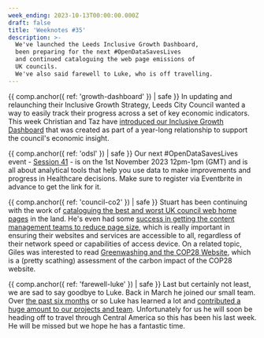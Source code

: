 ```yaml
---
week_ending: 2023-10-13T00:00:00.000Z
draft: false
title: 'Weeknotes #35'
description: >-
  We've launched the Leeds Inclusive Growth Dashboard,
  been preparing for the next #OpenDataSavesLives
  and continued cataloguing the web page emissions of
  UK councils.
  We've also said farewell to Luke, who is off travelling.
---
```


{{ comp.anchor({ ref: 'growth-dashboard' }) | safe }}
In updating and relaunching their Inclusive Growth Strategy, Leeds City Council wanted a way to easily track their progress across a set of key economic indicators. This week Christian and Taz have [introduced our Inclusive Growth Dashboard](https://open-innovations.org/blog/2023-10-10-introducing-our-inclusive-growth-dashboard) that was created as part of a year-long relationship to support the council's economic insight.

{{ comp.anchor({ ref: 'odsl' }) | safe }}
Our next #OpenDataSavesLives event - [Session 41](https://www.eventbrite.co.uk/e/open-data-saves-lives-tickets-718391126197) - is on the 1st November 2023 12pm-1pm (GMT) and is all about analytical tools that help you use data to make improvements and progress in Healthcare decisions. Make sure to register via Eventbrite in advance to get the link for it.

{{ comp.anchor({ ref: 'council-co2' }) | safe }}
Stuart has been continuing with the work of [cataloguing the best and worst UK council web home pages][COUNCIL_CO2] in the land.
He's even had some [success in getting the content management teams to reduce page size][STUART_TOOT], which is really important in ensuring their websites and services are accessible to all, regardless of their network speed or capabilities of access device.
On a related topic, Giles was interested to read
[Greenwashing and the COP28 Website](https://css-irl.info/greenwashing-and-the-cop28-website/),
which is a (pretty scathing) assessment of the carbon impact of the COP28 website.

{{ comp.anchor({ ref: 'farewell-luke' }) | safe }}
Last but certainly not least, we are sad to say goodbye to Luke. Back in March he joined our small team. Over [the past six months](https://open-innovations.org/blog/2023-09-22-my-first-6-months-at-open-innovations) or so Luke has learned a lot and [contributed a huge amount to our projects and team](https://open-innovations.org/search/?author=lstrange). Unfortunately for us he will soon be heading off to travel through Central America so this has been his last week. He will be missed but we hope he has a fantastic time.

[COUNCIL_CO2]: https://open-innovations.github.io/council-website-emissions/
[STUART_TOOT]: https://mastodon.me.uk/@slowe/111249433556978859
